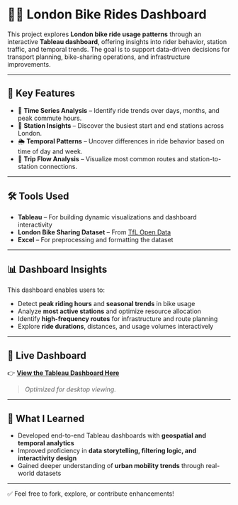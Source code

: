 

# 🚴‍♂️ London Bike Rides Dashboard

This project explores **London bike ride usage patterns** through an interactive **Tableau dashboard**, offering insights into rider behavior, station traffic, and temporal trends. The goal is to support data-driven decisions for transport planning, bike-sharing operations, and infrastructure improvements.

---

## 🚀 Key Features

- 📅 **Time Series Analysis** – Identify ride trends over days, months, and peak commute hours.
- 📍 **Station Insights** – Discover the busiest start and end stations across London.
- 🌦️ **Temporal Patterns** – Uncover differences in ride behavior based on time of day and week.
- 🔄 **Trip Flow Analysis** – Visualize most common routes and station-to-station connections.

---

## 🛠️ Tools Used

- **Tableau** – For building dynamic visualizations and dashboard interactivity  
- **London Bike Sharing Dataset** – From [TfL Open Data](https://cycling.data.tfl.gov.uk/)  
- **Excel** – For preprocessing and formatting the dataset

---

## 📊 Dashboard Insights

This dashboard enables users to:
- Detect **peak riding hours** and **seasonal trends** in bike usage
- Analyze **most active stations** and optimize resource allocation
- Identify **high-frequency routes** for infrastructure and route planning
- Explore **ride durations**, distances, and usage volumes interactively

---

## 🔗 Live Dashboard

👉 [**View the Tableau Dashboard Here**](https://public.tableau.com/app/profile/pratham.shrivastava/viz/LondonBikeRides_17062693833600/LondonBikeRides)

> _Optimized for desktop viewing._

---

## 🧠 What I Learned

- Developed end-to-end Tableau dashboards with **geospatial and temporal analytics**  
- Improved proficiency in **data storytelling, filtering logic, and interactivity design**  
- Gained deeper understanding of **urban mobility trends** through real-world datasets

---

✅ Feel free to fork, explore, or contribute enhancements!
